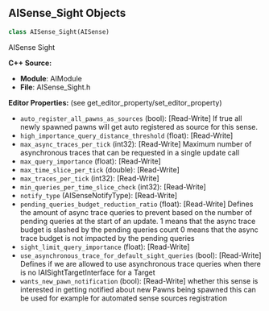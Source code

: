 ## AISense_Sight Objects

```python
class AISense_Sight(AISense)
```

AISense Sight

**C++ Source:**

- **Module**: AIModule
- **File**: AISense_Sight.h

**Editor Properties:** (see get_editor_property/set_editor_property)

- ``auto_register_all_pawns_as_sources`` (bool):  [Read-Write] If true all newly spawned pawns will get auto registered as source for this sense.
- ``high_importance_query_distance_threshold`` (float):  [Read-Write]
- ``max_async_traces_per_tick`` (int32):  [Read-Write] Maximum number of asynchronous traces that can be requested in a single update call
- ``max_query_importance`` (float):  [Read-Write]
- ``max_time_slice_per_tick`` (double):  [Read-Write]
- ``max_traces_per_tick`` (int32):  [Read-Write]
- ``min_queries_per_time_slice_check`` (int32):  [Read-Write]
- ``notify_type`` (AISenseNotifyType):  [Read-Write]
- ``pending_queries_budget_reduction_ratio`` (float):  [Read-Write] Defines the amount of async trace queries to prevent based on the number of pending queries at the start of an update.
  1 means that the async trace budget is slashed by the pending queries count
  0 means that the async trace budget is not impacted by the pending queries
- ``sight_limit_query_importance`` (float):  [Read-Write]
- ``use_asynchronous_trace_for_default_sight_queries`` (bool):  [Read-Write] Defines if we are allowed to use asynchronous trace queries when there is no IAISightTargetInterface for a Target
- ``wants_new_pawn_notification`` (bool):  [Read-Write] whether this sense is interested in getting notified about new Pawns being spawned
      this can be used for example for automated sense sources registration

<a id="unreal.AISense_Team"></a>